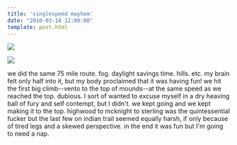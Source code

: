 ```yaml
---
title: 'singlespeed mayhem'
date: "2010-03-14 12:00:00"
template: post.html
---
```


![](http://slowtheory.openphoto.me.s3.amazonaws.com/custom/201003/P3140008-6b2018_800x800.jpg)

![](http://slowtheory.openphoto.me.s3.amazonaws.com/custom/201003/P3140009-6bdfdc_800x800.jpg)

we did the same 75 mile route. fog. daylight savings time. hills. etc. my brain felt only half into it, but my body proclaimed that it was having fun! we hit the first big climb--vento to the top of mounds--at the same speed as we reached the top. dubious. I sort of wanted to excuse myself in a dry heaving ball of fury and self contempt, but I didn't. we kept going and we kept making it to the top. highwood to mcknight to sterling was the quintessential fucker but the last few on indian trail seemed equally harsh, if only because of tired legs and a skewed perspective. in the end it was fun but I'm going to need a nap.